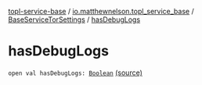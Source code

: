 [topl-service-base](../../index.md) / [io.matthewnelson.topl_service_base](../index.md) / [BaseServiceTorSettings](index.md) / [hasDebugLogs](./has-debug-logs.md)

# hasDebugLogs

`open val hasDebugLogs: `[`Boolean`](https://kotlinlang.org/api/latest/jvm/stdlib/kotlin/-boolean/index.html) [(source)](https://github.com/05nelsonm/TorOnionProxyLibrary-Android/blob/master/topl-service-base/src/main/java/io/matthewnelson/topl_service_base/BaseServiceTorSettings.kt#L566)